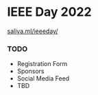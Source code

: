 # IEEE Day 2022
[saliya.ml/ieeeday/](https://saliya.ml/ieeeday/)

### TODO

- Registration Form
- Sponsors
- Social Media Feed
- TBD